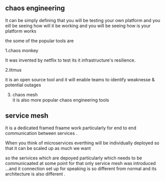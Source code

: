 chaos engineering 
-----------------------------------
It can be simply defining that you will be testing your own platform and you eill be seeing 
how will it be working and you will be seeing how is your platform works 

the some of the popular tools are 

1.chaos monkey 

It was invented by netflix to test its it infrastructure's resilience.

2.litmus

it is an open source tool and it will enable teams to identify weaknesse & potential 
outages

3. chaos mesh  
 it is also more popular chaos engineering tools 


service mesh
----------------------------------------------

It is a dedicated framed fraame work particularly for end to end communication 
between services .

When you think of microservices everthing will be individually deployed so that it can be 
scaled up as much we want 

so the serivices which are depoyed particularly which needs to be communicaated at some point
for that only service mesh was introduced ...and it connection set up for speaking is so different from 
normal and its architecture is also different . 
